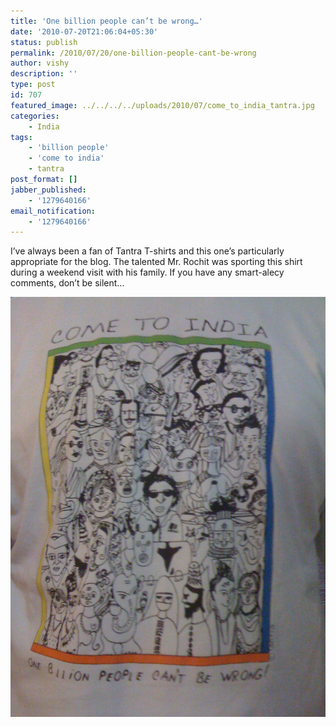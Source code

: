 ```yaml
---
title: 'One billion people can’t be wrong…'
date: '2010-07-20T21:06:04+05:30'
status: publish
permalink: /2010/07/20/one-billion-people-cant-be-wrong
author: vishy
description: ''
type: post
id: 707
featured_image: ../../../../uploads/2010/07/come_to_india_tantra.jpg
categories: 
    - India
tags:
    - 'billion people'
    - 'come to india'
    - tantra
post_format: []
jabber_published:
    - '1279640166'
email_notification:
    - '1279640166'
---
```

I’ve always been a fan of Tantra T-shirts and this one’s particularly appropriate for the blog. The talented Mr. Rochit was sporting this shirt during a weekend visit with his family. If you have any smart-alecy comments, don’t be silent…

![](../../../../uploads/2010/07/come_to_india_tantra.jpg "come_to_india_tantra")
